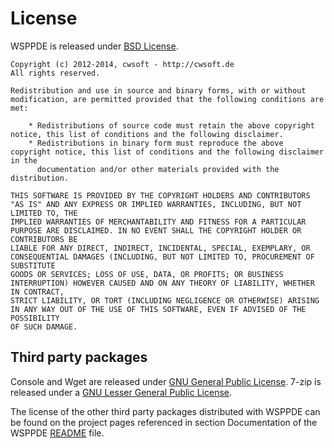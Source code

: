 # License
WSPPDE is released under [BSD License](http://www.opensource.org/licenses/bsd-license.php).  

    Copyright (c) 2012-2014, cwsoft - http://cwsoft.de
    All rights reserved.

    Redistribution and use in source and binary forms, with or without modification, are permitted provided that the following conditions are met:

        * Redistributions of source code must retain the above copyright notice, this list of conditions and the following disclaimer.
        * Redistributions in binary form must reproduce the above copyright notice, this list of conditions and the following disclaimer in the 
          documentation and/or other materials provided with the distribution.

    THIS SOFTWARE IS PROVIDED BY THE COPYRIGHT HOLDERS AND CONTRIBUTORS "AS IS" AND ANY EXPRESS OR IMPLIED WARRANTIES, INCLUDING, BUT NOT LIMITED TO, THE 
    IMPLIED WARRANTIES OF MERCHANTABILITY AND FITNESS FOR A PARTICULAR PURPOSE ARE DISCLAIMED. IN NO EVENT SHALL THE COPYRIGHT HOLDER OR CONTRIBUTORS BE 
    LIABLE FOR ANY DIRECT, INDIRECT, INCIDENTAL, SPECIAL, EXEMPLARY, OR CONSEQUENTIAL DAMAGES (INCLUDING, BUT NOT LIMITED TO, PROCUREMENT OF SUBSTITUTE 
    GOODS OR SERVICES; LOSS OF USE, DATA, OR PROFITS; OR BUSINESS INTERRUPTION) HOWEVER CAUSED AND ON ANY THEORY OF LIABILITY, WHETHER IN CONTRACT, 
    STRICT LIABILITY, OR TORT (INCLUDING NEGLIGENCE OR OTHERWISE) ARISING IN ANY WAY OUT OF THE USE OF THIS SOFTWARE, EVEN IF ADVISED OF THE POSSIBILITY 
    OF SUCH DAMAGE.

## Third party packages
Console and Wget are released under [GNU General Public License](http://www.gnu.org/licenses/).
7-zip is released under a [GNU Lesser General Public License](http://www.7-zip.org/license.txt).

The license of the other third party packages distributed with WSPPDE can be found on the project pages referenced in section Documentation of the WSPPDE [README](README.md) file.
